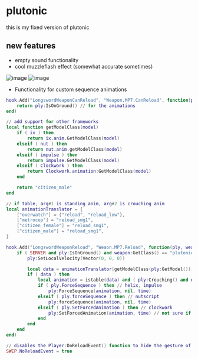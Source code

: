 # plutonic
 
this is my fixed version of plutonic

## new features
* empty sound functionality
* cool muzzleflash effect (somewhat accurate sometimes)

![image](https://github.com/riggs9162/plutonic/assets/49407096/9bbe6686-6288-4b1e-b94b-f668ebd2d9f3)
![image](https://github.com/riggs9162/plutonic/assets/49407096/326a41ce-c35c-4735-b688-736c022a664d)

* Functionality for custom sequence animations
```lua
hook.Add("LongswordWeaponCanReload", "Weapon.MP7.CanReload", function(ply, weapon, time)
    return ply:IsOnGround() // for the animations
end)

// add support for other frameworks
local function getModelClass(model)
    if ( ix ) then
        return ix.anim.GetModelClass(model)
    elseif ( nut ) then
        return nut.anim.getModelClass(model)
    elseif ( impulse ) then
        return impulse.GetModelClass(model)
    elseif ( Clockwork ) then
        return Clockwork.animation:GetModelClass(model)
    end

    return "citizen_male"
end

// if table, arg#1 is standing anim, arg#2 is crouching anim
local animationTranslator = {
    ["overwatch"] = {"reload", "reload_low"},
    ["metrocop"] = "reload_smg1",
    ["citizen_female"] = "reload_smg1",
    ["citizen_male"] = "reload_smg1",
}

hook.Add("LongswordWeaponReload", "Weaon.MP7.Reload", function(ply, weapon, time)
    if ( SERVER and ply:IsOnGround() and weapon:GetClass() == "plutonic_mp7" ) then
        ply:SetLocalVelocity(Vector(0, 0, 0))

        local data = animationTranslator[getModelClass(ply:GetModel())]
        if ( data ) then
            local animation = istable(data) and ( ply:Crouching() and data[2] or data[1] ) or data
            if ( ply.ForceSequence ) then // helix, impulse
                ply:ForceSequence(animation, nil, time)
            elseif ( ply.forceSequence ) then // nutscript
                ply:forceSequence(animation, nil, time)
            elseif ( ply.SetForcedAnimation ) then // clockwork
                ply:SetForcedAnimation(animation, time) // not sure if thats how it works for clockwork
            end
        end
    end
end)

// disables the Player:DoReloadEvent() function to hide the gesture of reloading
SWEP.NoReloadEvent = true
```
